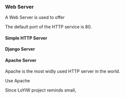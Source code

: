 ### Web Server

A Web Server is used to offer 

The default port of the HTTP service is 80.

#### Simple HTTP Server


#### Django Server


#### Apache Server

Apache is the most widly used HTTP server in the world.

Use Apache 

Since LoYiW project reminds small, 